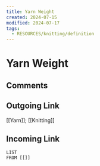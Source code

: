 ```yaml
---
title: Yarn Weight
created: 2024-07-15
modified: 2024-07-17
tags:
  - RESOURCES/knitting/definition
---
```

# Yarn Weight
## Comments

## Outgoing Link
[[Yarn]]; [[Knitting]]
## Incoming Link
```dataview
LIST
FROM [[]]
```
